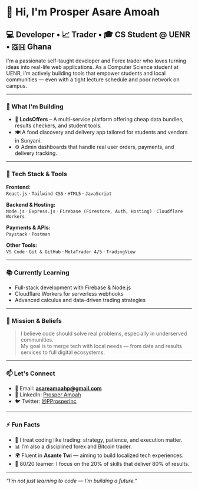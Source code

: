 # 👋 Hi, I'm Prosper Asare Amoah

## 💻 Developer • 📈 Trader • 🎓 CS Student @ UENR • 🇬🇭 Ghana

I'm a passionate self-taught developer and Forex trader who loves turning ideas into real-life web applications. As a Computer Science student at UENR, I’m actively building tools that empower students and local communities — even with a tight lecture schedule and poor network on campus.

---

### 🔨 What I'm Building

- 🚀 **LodsOffers** – A multi-service platform offering cheap data bundles, results checkers, and student tools.
- 🍽️ A food discovery and delivery app tailored for students and vendors in Sunyani.
- ⚙️ Admin dashboards that handle real user orders, payments, and delivery tracking.

---

### 🔧 Tech Stack & Tools

**Frontend:**  
`React.js` · `Tailwind CSS` · `HTML5` · `JavaScript`

**Backend & Hosting:**  
`Node.js` · `Express.js` · `Firebase (Firestore, Auth, Hosting)` · `Cloudflare Workers`

**Payments & APIs:**  
`Paystack` · `Postman`

**Other Tools:**  
`VS Code` · `Git & GitHub` · `MetaTrader 4/5` · `TradingView`

---

### 📚 Currently Learning

- Full-stack development with Firebase & Node.js  
- Cloudflare Workers for serverless webhooks  
- Advanced calculus and data-driven trading strategies

---

### 🧠 Mission & Beliefs

> I believe code should solve real problems, especially in underserved communities.  
> My goal is to merge tech with local needs — from data and results services to full digital ecosystems.

---

### 📫 Let's Connect

- 📩 Email: **asareamoahp@gmail.com**  
- 💼 LinkedIn: [Prosper Amoah](https://www.linkedin.com/in/prosperamoah)  
- 🐦 Twitter: [@PProsperInc](https://twitter.com/PProsperInc)

---

### ⚡ Fun Facts

- 🧮 I treat coding like trading: strategy, patience, and execution matter.
- 📊 I’m also a disciplined forex and Bitcoin trader.
- 🌍 Fluent in **Asante Twi** — aiming to build localized tech experiences.
- 🎯 80/20 learner: I focus on the 20% of skills that deliver 80% of results.

---

_“I’m not just learning to code — I’m building a future.”_

